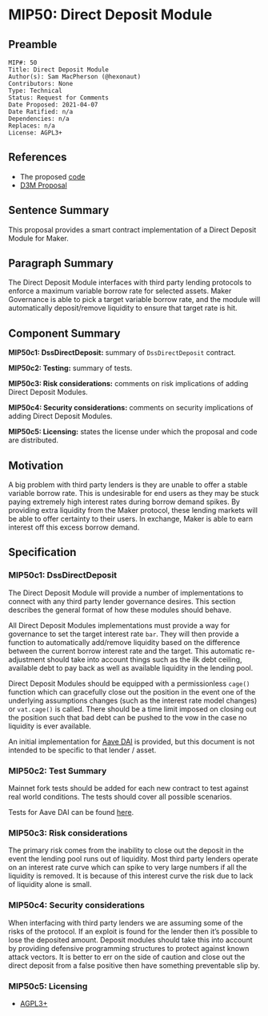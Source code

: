 # MIP50: Direct Deposit Module

## Preamble

```
MIP#: 50
Title: Direct Deposit Module
Author(s): Sam MacPherson (@hexonaut)
Contributors: None
Type: Technical
Status: Request for Comments
Date Proposed: 2021-04-07
Date Ratified: n/a
Dependencies: n/a
Replaces: n/a
License: AGPL3+
```

## References

* The proposed [code](https://github.com/BellwoodStudios/dss-direct-deposit)
* [D3M Proposal](https://forum.makerdao.com/t/discussion-direct-deposit-dai-module-d3m/7357)

## Sentence Summary

This proposal provides a smart contract implementation of a Direct Deposit Module for Maker.

## Paragraph Summary

The Direct Deposit Module interfaces with third party lending protocols to enforce a maximum variable borrow rate for selected assets. Maker Governance is able to pick a target variable borrow rate, and the module will automatically deposit/remove liquidity to ensure that target rate is hit.

## Component Summary

**MIP50c1: DssDirectDeposit:** summary of `DssDirectDeposit` contract.

**MIP50c2: Testing:** summary of tests.

**MIP50c3: Risk considerations:** comments on risk implications of adding Direct Deposit Modules.

**MIP50c4: Security considerations:** comments on security implications of adding Direct Deposit Modules.

**MIP50c5: Licensing:** states the license under which the proposal and code are distributed.

## Motivation

A big problem with third party lenders is they are unable to offer a stable variable borrow rate. This is undesirable for end users as they may be stuck paying extremely high interest rates during borrow demand spikes. By providing extra liquidity from the Maker protocol, these lending markets will be able to offer certainty to their users. In exchange, Maker is able to earn interest off this excess borrow demand.

## Specification

### MIP50c1: DssDirectDeposit

The Direct Deposit Module will provide a number of implementations to connect with any third party lender governance desires. This section describes the general format of how these modules should behave.

All Direct Deposit Modules implementations must provide a way for governance to set the target interest rate `bar`. They will then provide a function to automatically add/remove liquidity based on the difference between the current borrow interest rate and the target. This automatic re-adjustment should take into account things such as the ilk debt ceiling, available debt to pay back as well as available liquidity in the lending pool.

Direct Deposit Modules should be equipped with a permissionless `cage()` function which can gracefully close out the position in the event one of the underlying assumptions changes (such as the interest rate model changes) or `vat.cage()` is called. There should be a time limit imposed on closing out the position such that bad debt can be pushed to the vow in the case no liquidity is ever available.

An initial implementation for [Aave DAI](https://github.com/BellwoodStudios/dss-direct-deposit/blob/master/src/DssDirectDepositAaveDai.sol) is provided, but this document is not intended to be specific to that lender / asset.

### MIP50c2: Test Summary

Mainnet fork tests should be added for each new contract to test against real world conditions. The tests should cover all possible scenarios.

Tests for Aave DAI can be found [here](https://github.com/BellwoodStudios/dss-direct-deposit/blob/master/src/DssDirectDepositAaveDai.t.sol).

### MIP50c3: Risk considerations

The primary risk comes from the inability to close out the deposit in the event the lending pool runs out of liquidity. Most third party lenders operate on an interest rate curve which can spike to very large numbers if all the liquidity is removed. It is because of this interest curve the risk due to lack of liquidity alone is small.

### MIP50c4: Security considerations

When interfacing with third party lenders we are assuming some of the risks of the protocol. If an exploit is found for the lender then it’s possible to lose the deposited amount. Deposit modules should take this into account by providing defensive programming structures to protect against known attack vectors. It is better to err on the side of caution and close out the direct deposit from a false positive then have something preventable slip by.

### MIP50c5: Licensing

- [AGPL3+](https://www.gnu.org/licenses/agpl-3.0.en.html)
